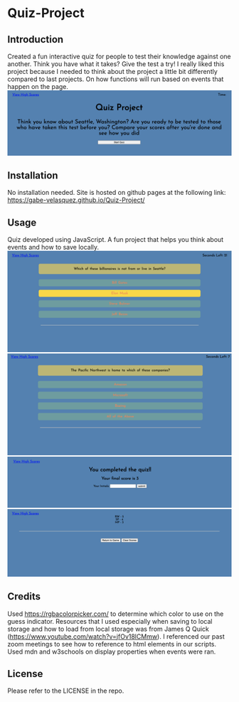 # Quiz-Project
## Introduction
Created a fun interactive quiz for people to test their knowledge against one another. Think you have what it takes? Give the test a try! I really liked this project because I needed to think about the project a little bit differently compared to last projects. On how functions will run based on events that happen on the page. 
![Alt text](./Screenshot%202023-07-12%20at%204.27.00%20PM.png)
## Installation
No installation needed. Site is hosted on github pages at the following link: https://gabe-velasquez.github.io/Quiz-Project/

## Usage
Quiz developed using JavaScript. A fun project that helps you think about events and how to save locally. 
![Alt text](./Screenshot%202023-07-12%20at%204.28.10%20PM.png)
![Alt text](./Screenshot%202023-07-12%20at%204.28.24%20PM.png)
![Alt text](./Screenshot%202023-07-12%20at%204.28.46%20PM.png)
![Alt text](Screenshot%202023-07-12%20at%204.29.10%20PM.png)
## Credits

Used https://rgbacolorpicker.com/ to determine which color to use on the guess indicator. 
Resources that I used especially when saving to local storage and how to load from local storage was from James Q Quick (https://www.youtube.com/watch?v=jfOv18lCMmw). 
I referenced our past zoom meetings to see how to reference to html elements in our scripts. Used mdn and w3schools on display properties when events were ran. 


## License

Please refer to the LICENSE in the repo.
